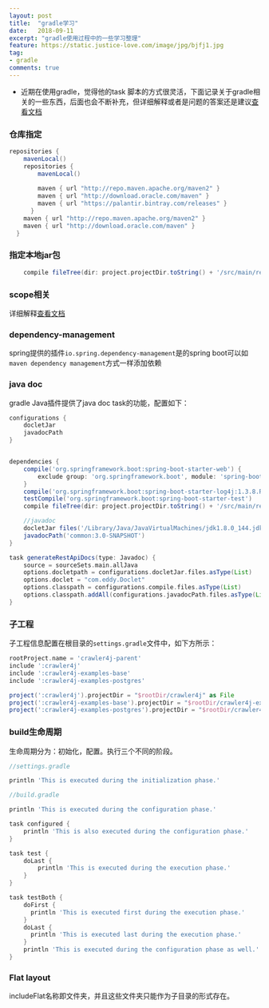 ```yaml
---
layout: post
title:  "gradle学习"
date:   2018-09-11
excerpt: "gradle使用过程中的一些学习整理"
feature: https://static.justice-love.com/image/jpg/bjfj1.jpg
tag:
- gradle
comments: true
---
```

* 近期在使用gradle，觉得他的task 脚本的方式很灵活，下面记录关于gradle相关的一些东西，后面也会不断补充，但详细解释或者是问题的答案还是建议[查看文档](https://docs.gradle.org/current/userguide/userguide.html)

### 仓库指定

``` gradle
repositories {
    mavenLocal()
    repositories {
        mavenLocal()
        
        maven { url "http://repo.maven.apache.org/maven2" }
        maven { url "http://download.oracle.com/maven" }
        maven { url "https://palantir.bintray.com/releases" }
      }
    maven { url "http://repo.maven.apache.org/maven2" }
    maven { url "http://download.oracle.com/maven" }
  }
````

### 指定本地jar包

``` gradle
    compile fileTree(dir: project.projectDir.toString() + '/src/main/resources/libs', include: ['*.jar'])
```

### scope相关

详细解释[查看文档](https://docs.gradle.org/current/userguide/java_plugin.html#sec:java_plugin_and_dependency_management)

### dependency-management

spring提供的插件`io.spring.dependency-management`是的spring boot可以如`maven dependency management`方式一样添加依赖

### java doc

gradle Java插件提供了java doc task的功能，配置如下：

``` gradle
configurations {
    docletJar
    javadocPath
}


dependencies {
    compile('org.springframework.boot:spring-boot-starter-web') {
        exclude group: 'org.springframework.boot', module: 'spring-boot-starter-logging'
    }
    compile('org.springframework.boot:spring-boot-starter-log4j:1.3.8.RELEASE')
    testCompile('org.springframework.boot:spring-boot-starter-test')
    compile fileTree(dir: project.projectDir.toString() + '/src/main/resources/libs', include: ['*.jar'])

    //javadoc
    docletJar files('/Library/Java/JavaVirtualMachines/jdk1.8.0_144.jdk/Contents/Home/lib/tools.jar')
    javadocPath('common:3.0-SNAPSHOT')
}

task generateRestApiDocs(type: Javadoc) {
    source = sourceSets.main.allJava
    options.docletpath = configurations.docletJar.files.asType(List)
    options.doclet = "com.eddy.Doclet"
    options.classpath = configurations.compile.files.asType(List)
    options.classpath.addAll(configurations.javadocPath.files.asType(List))
}
```

### 子工程

子工程信息配置在根目录的`settings.gradle`文件中，如下方所示：

``` gradle
rootProject.name = 'crawler4j-parent'
include ':crawler4j'
include ':crawler4j-examples-base'
include ':crawler4j-examples-postgres'

project(':crawler4j').projectDir = "$rootDir/crawler4j" as File
project(':crawler4j-examples-base').projectDir = "$rootDir/crawler4j-examples/crawler4j-examples-base" as File
project(':crawler4j-examples-postgres').projectDir = "$rootDir/crawler4j-examples/crawler4j-examples-postgres" as File
```

### build生命周期

生命周期分为：初始化，配置。执行三个不同的阶段。

``` gradle
//settings.gradle

println 'This is executed during the initialization phase.'

//build.gradle

println 'This is executed during the configuration phase.'

task configured {
    println 'This is also executed during the configuration phase.'
}

task test {
    doLast {
        println 'This is executed during the execution phase.'
    }
}

task testBoth {
	doFirst {
	  println 'This is executed first during the execution phase.'
	}
	doLast {
	  println 'This is executed last during the execution phase.'
	}
	println 'This is executed during the configuration phase as well.'
}
```

### Flat layout

includeFlat名称即文件夹，并且这些文件夹只能作为子目录的形式存在。
